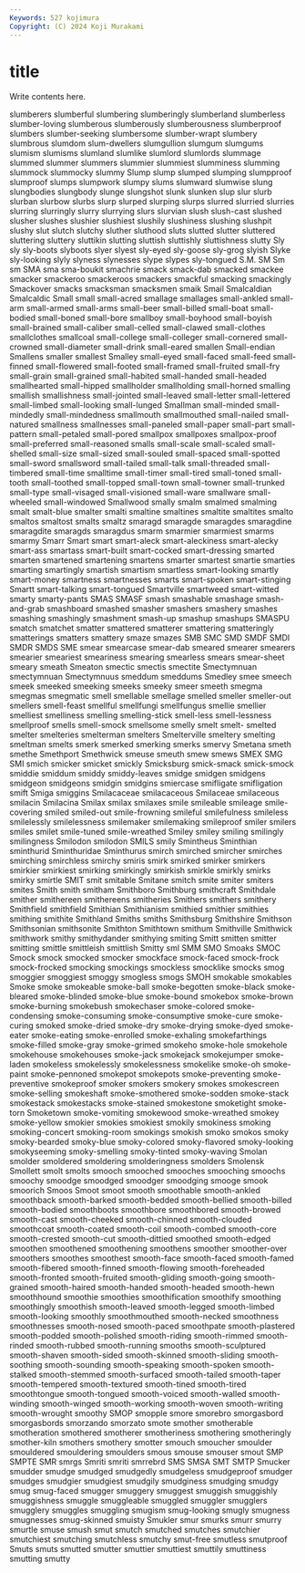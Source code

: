 ```yaml
---
Keywords: 527 kojimura
Copyright: (C) 2024 Koji Murakami
---
```


# title

Write contents here.



 slumberers slumberful
slumbering slumberingly slumberland slumberless slumber-loving slumberous slumberously slumberousness slumberproof slumbers
slumber-seeking slumbersome slumber-wrapt slumbery slumbrous slumdom slum-dwellers slumgullion slumgum slumgums
slumism slumisms slumland slumlike slumlord slumlords slummage slummed slummer slummers
slummier slummiest slumminess slumming slummock slummocky slummy Slump slump slumped
slumping slumpproof slumproof slumps slumpwork slumpy slums slumward slumwise slung
slungbodies slungbody slunge slungshot slunk slunken slup slur slurb slurban
slurbow slurbs slurp slurped slurping slurps slurred slurried slurries slurring
slurringly slurry slurrying slurs slurvian slush slush-cast slushed slusher slushes
slushier slushiest slushily slushiness slushing slushpit slushy slut slutch slutchy
sluther sluthood sluts slutted slutter sluttered sluttering sluttery sluttikin slutting
sluttish sluttishly sluttishness slutty Sly sly sly-boots slyboots slyer slyest
sly-eyed sly-goose sly-grog slyish Slyke sly-looking slyly slyness slynesses slype
slypes sly-tongued S.M. SM Sm sm SMA sma sma-boukit smachrie
smack smack-dab smacked smackee smacker smackeroo smackeroos smackers smackful smacking
smackingly Smackover smacks smacksman smacksmen smaik Smail Smalcaldian Smalcaldic Small
small small-acred smallage smallages small-ankled small-arm small-armed small-arms small-beer small-billed
small-boat small-bodied small-boned small-bore smallboy small-boyhood small-boyish small-brained small-caliber small-celled
small-clawed small-clothes smallclothes smallcoal small-college small-colleger small-cornered small-crowned small-diameter small-drink
small-eared smallen Small-endian Smallens smaller smallest Smalley small-eyed small-faced small-feed
small-finned small-flowered small-footed small-framed small-fruited small-fry small-grain small-grained small-habited small-handed
small-headed smallhearted small-hipped smallholder smallholding small-horned smalling smallish smallishness small-jointed
small-leaved small-letter small-lettered small-limbed small-looking small-lunged Smallman small-minded small-mindedly small-mindedness
smallmouth smallmouthed small-nailed small-natured smallness smallnesses small-paneled small-paper small-part small-pattern
small-petaled small-pored smallpox smallpoxes smallpox-proof small-preferred small-reasoned smalls small-scale small-scaled
small-shelled small-size small-sized small-souled small-spaced small-spotted small-sword smallsword small-tailed small-talk
small-threaded small-timbered small-time smalltime small-timer small-tired small-toned small-tooth small-toothed small-topped
small-town small-towner small-trunked small-type small-visaged small-visioned small-ware smallware small-wheeled small-windowed
Smallwood smally smalm smalmed smalming smalt smalt-blue smalter smalti smaltine
smaltines smaltite smaltites smalto smaltos smaltost smalts smaltz smaragd smaragde
smaragdes smaragdine smaragdite smaragds smaragdus smarm smarmier smarmiest smarms smarmy
Smarr Smart smart smart-aleck smart-aleckiness smart-alecky smart-ass smartass smart-built smart-cocked
smart-dressing smarted smarten smartened smartening smartens smarter smartest smartie smarties
smarting smartingly smartish smartism smartless smart-looking smartly smart-money smartness smartnesses
smarts smart-spoken smart-stinging Smartt smart-talking smart-tongued Smartville smartweed smart-witted smarty
smarty-pants SMAS SMASF smash smashable smashage smash-and-grab smashboard smashed smasher
smashers smashery smashes smashing smashingly smashment smash-up smashup smashups SMASPU
smatch smatchet smatter smattered smatterer smattering smatteringly smatterings smatters smattery
smaze smazes SMB SMC SMD SMDF SMDI SMDR SMDS SME
smear smearcase smear-dab smeared smearer smearers smearier smeariest smeariness smearing
smearless smears smear-sheet smeary smeath Smeaton smectic smectis smectite Smectymnuan
smectymnuan Smectymnuus smeddum smeddums Smedley smee smeech smeek smeeked smeeking
smeeks smeeky smeer smeeth smegma smegmas smegmatic smell smellable smellage
smelled smeller smeller-out smellers smell-feast smellful smellfungi smellfungus smellie smellier
smelliest smelliness smelling smelling-stick smell-less smell-lessness smellproof smells smell-smock smellsome
smelly smelt smelt- smelted smelter smelteries smelterman smelters Smelterville smeltery
smelting smeltman smelts smerk smerked smerking smerks smervy Smetana smeth
smethe Smethport Smethwick smeuse smeuth smew smews SMEX SMG SMI
smich smicker smicket smickly Smicksburg smick-smack smick-smock smiddie smiddum smiddy
smiddy-leaves smidge smidgen smidgens smidgeon smidgeons smidgin smidgins smiercase smifligate
smifligation smift Smiga smiggins Smilacaceae smilacaceous Smilaceae smilaceous smilacin Smilacina
Smilax smilax smilaxes smile smileable smileage smile-covering smiled smiled-out smile-frowning
smileful smilefulness smileless smilelessly smilelessness smilemaker smilemaking smileproof smiler smilers
smiles smilet smile-tuned smile-wreathed Smiley smiley smiling smilingly smilingness Smilodon
smilodon SMILS smily Smintheus Sminthian sminthurid Sminthuridae Sminthurus smirch smirched
smircher smirches smirching smirchless smirchy smiris smirk smirked smirker smirkers
smirkier smirkiest smirking smirkingly smirkish smirkle smirkly smirks smirky smirtle
SMIT smit smitable Smitane smitch smite smiter smiters smites Smith
smith smitham Smithboro Smithburg smithcraft Smithdale smither smithereen smithereens smitheries
Smithers smithers smithery Smithfield smithfield Smithian Smithianism smithied smithier smithies
smithing smithite Smithland Smiths smiths Smithsburg Smithshire Smithson Smithsonian smithsonite
Smithton Smithtown smithum Smithville Smithwick smithwork smithy smithydander smithying smiting
Smitt smitten smitter smitting smittle smittleish smittlish Smitty sml SMM
SMO Smoaks SMOC Smock smock smocked smocker smockface smock-faced smock-frock
smock-frocked smocking smockings smockless smocklike smocks smog smoggier smoggiest smoggy
smogless smogs SMOH smokable smokables Smoke smoke smokeable smoke-ball smoke-begotten
smoke-black smoke-bleared smoke-blinded smoke-blue smoke-bound smokebox smoke-brown smoke-burning smokebush smokechaser
smoke-colored smoke-condensing smoke-consuming smoke-consumptive smoke-cure smoke-curing smoked smoke-dried smoke-dry smoke-drying
smoke-dyed smoke-eater smoke-eating smoke-enrolled smoke-exhaling smokefarthings smoke-filled smoke-gray smoke-grimed smokeho
smoke-hole smokehole smokehouse smokehouses smoke-jack smokejack smokejumper smoke-laden smokeless smokelessly
smokelessness smokelike smoke-oh smoke-paint smoke-pennoned smokepot smokepots smoke-preventing smoke-preventive smokeproof
smoker smokers smokery smokes smokescreen smoke-selling smokeshaft smoke-smothered smoke-sodden smoke-stack
smokestack smokestacks smoke-stained smokestone smoketight smoke-torn Smoketown smoke-vomiting smokewood smoke-wreathed
smokey smoke-yellow smokier smokies smokiest smokily smokiness smoking smoking-concert smoking-room
smokings smokish smoko smokos smoky smoky-bearded smoky-blue smoky-colored smoky-flavored smoky-looking
smokyseeming smoky-smelling smoky-tinted smoky-waving Smolan smolder smoldered smoldering smolderingness smolders
Smolensk Smollett smolt smolts smooch smooched smooches smooching smoochs smoochy
smoodge smoodged smoodger smoodging smooge smook smoorich Smoos Smoot smoot
smooth smoothable smooth-ankled smoothback smooth-barked smooth-bedded smooth-bellied smooth-billed smooth-bodied smoothboots
smoothbore smoothbored smooth-browed smooth-cast smooth-cheeked smooth-chinned smooth-clouded smoothcoat smooth-coated smooth-coil
smooth-combed smooth-core smooth-crested smooth-cut smooth-dittied smoothed smooth-edged smoothen smoothened smoothening
smoothens smoother smoother-over smoothers smoothes smoothest smooth-face smooth-faced smooth-famed smooth-fibered
smooth-finned smooth-flowing smooth-foreheaded smooth-fronted smooth-fruited smooth-gliding smooth-going smooth-grained smooth-haired smooth-handed
smooth-headed smooth-hewn smoothhound smoothie smoothies smoothification smoothify smoothing smoothingly smoothish
smooth-leaved smooth-legged smooth-limbed smooth-looking smoothly smoothmouthed smooth-necked smoothness smoothnesses smooth-nosed
smooth-paced smoothpate smooth-plastered smooth-podded smooth-polished smooth-riding smooth-rimmed smooth-rinded smooth-rubbed smooth-running
smooths smooth-sculptured smooth-shaven smooth-sided smooth-skinned smooth-sliding smooth-soothing smooth-sounding smooth-speaking smooth-spoken
smooth-stalked smooth-stemmed smooth-surfaced smooth-tailed smooth-taper smooth-tempered smooth-textured smooth-tined smooth-tired smoothtongue
smooth-tongued smooth-voiced smooth-walled smooth-winding smooth-winged smooth-working smooth-woven smooth-writing smooth-wrought smoothy
SMOP smopple smore smorebro smorgasbord smorgasbords smorzando smorzato smote smother
smotherable smotheration smothered smotherer smotheriness smothering smotheringly smother-kiln smothers smothery
smotter smouch smoucher smoulder smouldered smouldering smoulders smous smouse smouser
smout SMP SMPTE SMR smrgs Smriti smriti smrrebrd SMS SMSA
SMT SMTP Smucker smudder smudge smudged smudgedly smudgeless smudgeproof smudger
smudges smudgier smudgiest smudgily smudginess smudging smudgy smug smug-faced smugger
smuggery smuggest smuggish smuggishly smuggishness smuggle smuggleable smuggled smuggler smugglers
smugglery smuggles smuggling smugism smug-looking smugly smugness smugnesses smug-skinned smuisty
Smukler smur smurks smurr smurry smurtle smuse smush smut smutch
smutched smutches smutchier smutchiest smutching smutchless smutchy smut-free smutless smutproof
Smuts smuts smutted smutter smuttier smuttiest smuttily smuttiness smutting smutty
